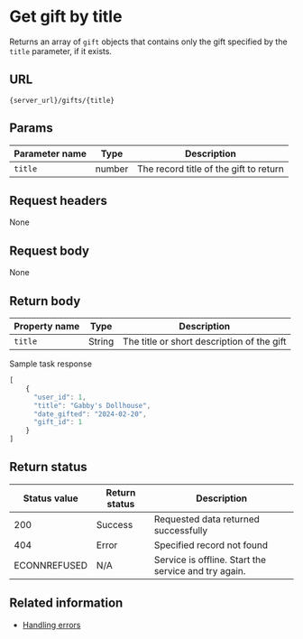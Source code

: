 # Get gift by title

Returns an array of `gift` objects that contains only the gift specified by the `title` parameter, if it exists.

## URL

```shell
{server_url}/gifts/{title}
```

## Params

| Parameter name | Type | Description |
| -------------- | ------ | ------------ |
| `title` | number | The record title of the gift to return |

## Request headers

None

## Request body

None

## Return body

| Property name | Type | Description |
| ------------- | ----------- | ----------- |
| `title` | String | The title or short description of the gift |

Sample task response

```js
[
    {
      "user_id": 1,
      "title": "Gabby's Dollhouse",
      "date_gifted": "2024-02-20",
      "gift_id": 1
    }
]
```

## Return status

| Status value | Return status | Description |
| ------------- | ----------- | ----------- |
| 200 | Success | Requested data returned successfully |
| 404 | Error | Specified record not found |
|  ECONNREFUSED | N/A | Service is offline. Start the service and try again. |

## Related information

* [Handling errors](handling_errors.md)
